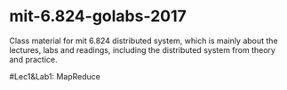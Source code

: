 # mit-6.824-golabs-2017
Class material for mit 6.824 distributed system, which is mainly about the lectures, labs and readings, including the distributed system from theory and practice.

#Lec1&Lab1: MapReduce
